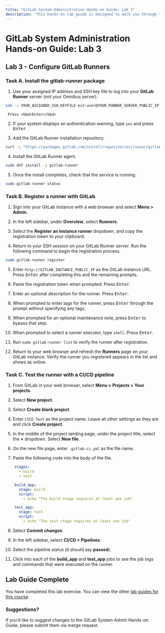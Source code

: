 ```yaml
---
title: "GitLab System Administration Hands-on Guide: Lab 3"
description: "This hands-on lab guide is designed to walk you through the lab exercises used in the GitLab System Administration course."
---
```


# GitLab System Administration Hands-on Guide: Lab 3

## Lab 3 - Configure GitLab Runners

### Task A. Install the gitlab-runner package

1. Use your assigned IP address and SSH key file to log into your **GitLab Runner** server (*not* your Omnibus server).

```bash
ssh -i YOUR_ASSIGNED_SSH_KEYFILE ec2-user@YOUR_RUNNER_SERVER_PUBLIC_IP
```

     Press <kbd>Enter</kbd>

2. If your system displays an authentication warning, type `yes` and press <kbd>Enter</kbd>

3. Add the GitLab Runner installation repository.

```bash
curl -L "https://packages.gitlab.com/install/repositories/runner/gitlab-runner/script.rpm.sh" | sudo bash
```

4. Install the GitLab Runner agent.

```bash
sudo dnf install -y gitlab-runner
```

5. Once the install completes, check that the service is running.

```bash
sudo gitlab-runner status
```


### Task B. Register a runner with GitLab

1. Sign into your GitLab instance with a web browser and select **Menu > Admin**.

2. In the left sidebar, under **Overview**, select **Runners**.

3. Select the **Register an instance runner** dropdown, and copy the registration token to your clipboard.

4. Return to your SSH session on your GitLab Runner server. Run the following command to begin the registration process.

```bash
sudo gitlab-runner register
```

5. Enter `http://GITLAB_INSTANCE_PUBLIC_IP` as the GitLab instance URL. Press <kbd>Enter</kbd> after completing this and the remaining prompts.

6. Paste the registration token when prompted. Press <kbd>Enter</kbd>.

7. Enter an optional description for the runner. Press <kbd>Enter</kbd>.

8. When prompted to enter tags for the runner, press <kbd>Enter</kbd> through the prompt without specifying any tags.

9. When prompted for an optional maintenance note, press <kbd>Enter</kbd> to bypass that step.

10. When prompted to select a runner executor, type `shell`. Press <kbd>Enter</kbd>.

11. Run `sudo gitlab-runner list` to verify the runner after registration.

12. Return to your web browser and refresh the **Runners** page on your GitLab instance. Verify the runner you registered appears in the list and shows as online.

### Task C. Test the runner with a CI/CD pipeline

1. From GitLab in your web browser, select **Menu > Projects > Your projects**.

2. Select **New project**.

3. Select **Create blank project**.

4. Enter `CICD Test` as the project name. Leave all other settings as they are and click **Create project**.

5. In the middle of the project landing page, under the project title, select the **+** dropdown. Select **New file**.

6. On the new file page, enter `.gitlab-ci.yml` as the file name.

7. Paste the following code into the body of the file.

```yml
    stages:
      - build
      - test

    build_app:
      stage: build
      script:
        - echo "The build stage requires at least one job"

    test_app:
      stage: test
      script:
        - echo "The test stage requires at least one job"
```

8. Select **Commit changes**.

9. In the left sidebar, select **CI/CD > Pipelines**.

10. Select the pipeline status (it should say **passed**).

11. Click into each of the **build_app** and **test_app** jobs to see the job logs and commands that were executed on the runner.

## Lab Guide Complete

You have completed this lab exercise. You can view the other [lab guides for this course](/handbook/customer-success/professional-services-engineering/education-services/sysadminhandson).

### Suggestions?

If you’d like to suggest changes to the GitLab System Admin Hands-on Guide, please submit them via merge request.

